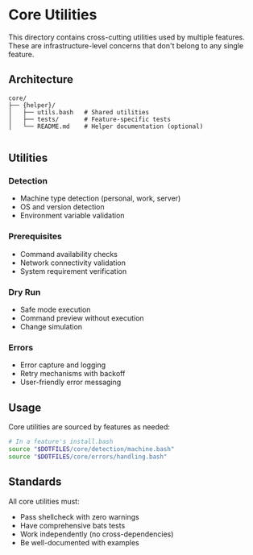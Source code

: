 # Core Utilities

This directory contains cross-cutting utilities used by multiple features. These are infrastructure-level concerns that don't belong to any single feature.

## Architecture

```
core/
├── {helper}/
│   ├── utils.bash   # Shared utilities
│   ├── tests/       # Feature-specific tests
│   └── README.md    # Helper documentation (optional)
```

```

```

## Utilities

### Detection

- Machine type detection (personal, work, server)
- OS and version detection
- Environment variable validation

### Prerequisites

- Command availability checks
- Network connectivity validation
- System requirement verification

### Dry Run

- Safe mode execution
- Command preview without execution
- Change simulation

### Errors

- Error capture and logging
- Retry mechanisms with backoff
- User-friendly error messaging

## Usage

Core utilities are sourced by features as needed:

```bash
# In a feature's install.bash
source "$DOTFILES/core/detection/machine.bash"
source "$DOTFILES/core/errors/handling.bash"
```

## Standards

All core utilities must:

- Pass shellcheck with zero warnings
- Have comprehensive bats tests
- Work independently (no cross-dependencies)
- Be well-documented with examples

